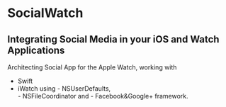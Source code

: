 # SocialWatch
## Integrating Social Media in your iOS and Watch Applications
Architecting Social App for the Apple Watch, working with 
- Swift
- iWatch using 
      - NSUserDefaults,  
      - NSFileCoordinator and 
      - Facebook&amp;Google+ framework.
